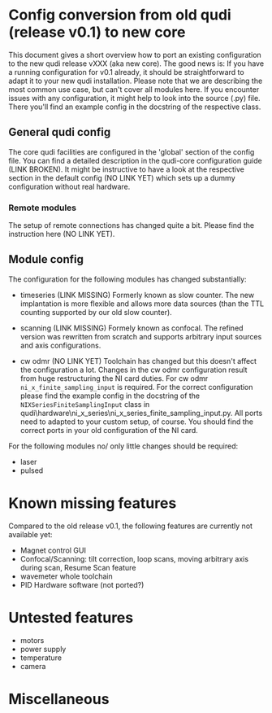 # Config conversion from old qudi (release v0.1) to new core 
This document gives a short overview how to port an existing configuration to the new qudi release vXXX (aka new core). The good news is: If you have a running configuration for v0.1 already,
it should be straightforward to adapt it to your new qudi installation.
Please note that we are describing the most common use case, but can't cover all modules here. If you encounter issues with any configuration, it might help to look into the source (.py) file. There you'll find an example config in the docstring of the respective class.

## General qudi config

The core qudi facilities are configured in the 'global' section of the config file. You can find a detailed description in the qudi-core configuration guide (LINK BROKEN).
It might be instructive to have a look at the respective section in the default config (NO LINK YET) which sets up a dummy configuration without real hardware.

### Remote modules

The setup of remote connections has changed quite a bit. Please find the instruction here (NO LINK YET).

## Module config

The configuration for the following modules has changed substantially:
- timeseries (LINK MISSING)
Formerly known as slow counter. The new implantation is more flexible and allows more data sources (than the TTL counting supported by our old slow counter).

- scanning (LINK MISSING)
Formely known as confocal. The refined version was rewritten from scratch and supports arbitrary input sources and axis configurations.

- cw odmr (NO LINK YET) Toolchain has changed but this doesn't affect the configuration a lot. Changes in the cw odmr configuration result from huge restructuring the NI card duties. For cw odmr `ni_x_finite_sampling_input` is required. For the correct configuration please find the example config in the docstring of the `NIXSeriesFiniteSamplingInput` class in qudi\hardware\ni_x_series\ni_x_series_finite_sampling_input.py. All ports need to adapted to your custom setup, of course. You should find the correct ports in your old configuration of the NI card. 

For the following modules no/ only little changes should be required:
- laser
- pulsed


# Known missing features 
Compared to the old release v0.1, the following features are currently not available yet:
- Magnet control GUI
- Confocal/Scanning: tilt correction, loop scans, moving arbitrary axis during scan, Resume Scan feature 
- wavemeter whole toolchain
- PID Hardware software (not ported?)

# Untested features
- motors
- power supply 
- temperature
- camera 


# Miscellaneous

